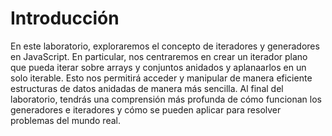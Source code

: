 # Introducción

En este laboratorio, exploraremos el concepto de iteradores y generadores en JavaScript. En particular, nos centraremos en crear un iterador plano que pueda iterar sobre arrays y conjuntos anidados y aplanaarlos en un solo iterable. Esto nos permitirá acceder y manipular de manera eficiente estructuras de datos anidadas de manera más sencilla. Al final del laboratorio, tendrás una comprensión más profunda de cómo funcionan los generadores e iteradores y cómo se pueden aplicar para resolver problemas del mundo real.
